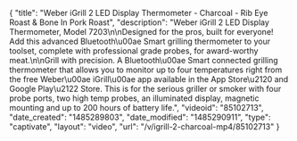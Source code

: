 {
    "title": "Weber iGrill 2 LED Display Thermometer - Charcoal - Rib Eye Roast & Bone In Pork Roast",
    "description": "Weber iGrill 2 LED Display Thermometer, Model 7203\n\nDesigned for the pros, built for everyone! Add this advanced Bluetooth\u00ae Smart grilling thermometer to your toolset, complete with professional grade probes, for award-worthy meat.\n\nGrill with precision. A Bluetooth\u00ae Smart connected grilling thermometer that allows you to monitor up to four temperatures right from the free Weber\u00ae iGrill\u00ae app available in the App Store\u2120 and Google Play\u2122 Store. This is for the serious griller or smoker with four probe ports, two high temp probes, an illuminated display, magnetic mounting and up to 200 hours of battery life.",
    "videoid": "85102713",
    "date_created": "1485289803",
    "date_modified": "1485290911",
    "type": "captivate",
    "layout": "video",
    "url": "\/v\/igrill-2-charcoal-mp4\/85102713"
}